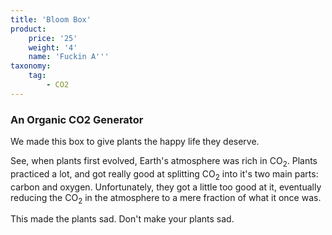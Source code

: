 ```yaml
---
title: 'Bloom Box'
product:
    price: '25'
    weight: '4'
    name: 'Fuckin A'''
taxonomy:
    tag:
        - CO2
---
```


### An Organic CO2 Generator

We made this box to give plants the happy life they deserve.

See, when plants first evolved, Earth's atmosphere was rich in CO<sub>2</sub>. Plants practiced a lot, and got really good at splitting CO<sub>2</sub> into it's two main parts: carbon and oxygen. Unfortunately, they got a little too good at it, eventually reducing the CO<sub>2</sub> in the atmosphere to a mere fraction of what it once was.

This made the plants sad. Don't make your plants sad.